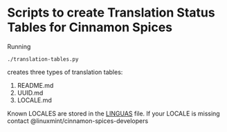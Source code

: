 # Scripts to create Translation Status Tables for Cinnamon Spices

Running
```
./translation-tables.py
```
creates three types of translation tables:
1. README.md
2. UUID.md
3. LOCALE.md

Known LOCALES are stored in the [LINGUAS](./LINGUAS) file.
If your LOCALE is missing contact @linuxmint/cinnamon-spices-developers